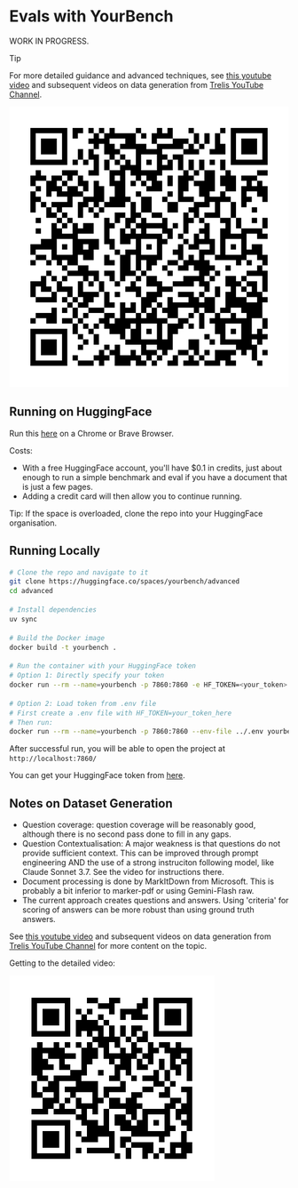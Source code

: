 # Evals with YourBench

WORK IN PROGRESS.

>[!TIP]
>For more detailed guidance and advanced techniques, see [this youtube video](https://youtu.be/cO_MA1JjCZ0) and subsequent videos on data generation from [Trelis YouTube Channel](https://youtube.com/@TrelisResearch).

![Setup Instructions](image.png)

## Running on HuggingFace
Run this [here](https://huggingface.co/spaces/yourbench/advanced) on a Chrome or Brave Browser.

Costs:
- With a free HuggingFace account, you'll have $0.1 in credits, just about enough to run a simple benchmark and eval if you have a document that is just a few pages.
- Adding a credit card will then allow you to continue running.

Tip: If the space is overloaded,  clone the repo into your HuggingFace organisation.

## Running Locally

```bash
# Clone the repo and navigate to it
git clone https://huggingface.co/spaces/yourbench/advanced
cd advanced

# Install dependencies
uv sync

# Build the Docker image
docker build -t yourbench .

# Run the container with your HuggingFace token
# Option 1: Directly specify your token
docker run --rm --name=yourbench -p 7860:7860 -e HF_TOKEN=<your_token> yourbench

# Option 2: Load token from .env file
# First create a .env file with HF_TOKEN=your_token_here
# Then run:
docker run --rm --name=yourbench -p 7860:7860 --env-file ../.env yourbench
```

After successful run, you will be able to open the project at `http://localhost:7860/`

You can get your HuggingFace token from [here](https://huggingface.co/settings/tokens).

## Notes on Dataset Generation
- Question coverage: question coverage will be reasonably good, although there is no second pass done to fill in any gaps.
- Question Contextualisation: A major weakness is that questions do not provide sufficient context. This can be improved through prompt engineering AND the use of a strong instruciton following model, like Claude Sonnet 3.7. See the video for instructions there.
- Document processing is done by MarkItDown from Microsoft. This is probably a bit inferior to marker-pdf or using Gemini-Flash raw.
- The current approach creates questions and answers. Using 'criteria' for scoring of answers can be more robust than using ground truth answers.

See [this youtube video](https://youtu.be/cO_MA1JjCZ0) and subsequent videos on data generation from [Trelis YouTube Channel](https://youtube.com/@TrelisResearch) for more content on the topic.

Getting to the detailed video:

![Detailed video](youtube_cO_MA1JjCZ0_qr.png)
